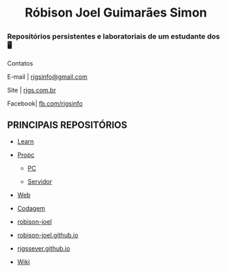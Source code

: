 # <p align="center">Róbison Joel Guimarães Simon</p>

### Repositórios persistentes e laboratoriais de um estudante dos 🖥️

Contatos  

E-mail | rjgsinfo@gmail.com

Site | [rjgs.com.br](https://rjgs.com.br)

Facebook| [fb.com/rjgsinfo](https://fb.com/rjgsinfo)

## PRINCIPAIS REPOSITÓRIOS

* [Learn](https://github.com/robison-joel/learn)
  
* [Propc](https://github.com/robison-joel/propc)

    * [PC](https://github.com/robison-joel/propc/tree/main/PC)

    * [Servidor](https://github.com/robison-joel/propc/tree/main/Server)

* [Web](https://github.com/robison-joel/WEB)

* [Codagem](https://github.com/robison-joel/Codagem)

* [robison-joel](https://github.com/robison-joel/robison-joel)

* [robison-joel.github.io](https://github.com/robison-joel/robison-joel.github.io)

* [rjgssever.github.io](https://github.com/robison-joel/rjgssever.github.io)

* [Wiki](https://github.com/robison-joel/wiki)



